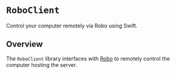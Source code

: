 # ``RoboClient``

Control your computer remotely via Robo using Swift.

## Overview

The `RoboClient` library interfaces with [Robo](https://github.com/fwcd/robo) to remotely control the computer hosting the server.
